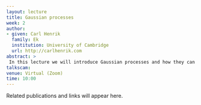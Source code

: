 ```yaml
---
layout: lecture
title: Gaussian processes
week: 2
author:
- given: Carl Henrik
  family: Ek
  institution: University of Cambridge
  url: http://carlhenrik.com
abstract: >
 In this lecture we will introduce Gaussian processes and how they can be used to specify probability distributions over the space of functions. We will provide both an practical intuitive explanation and a more mathematically rigourus definition through stochastic processes.
talkscam: 
venue: Virtual (Zoom)
time: 10:00
---
```


Related publications and links will appear here.
